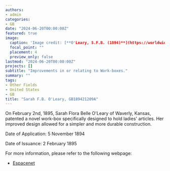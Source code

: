 ```yaml
---
authors:
- admin
categories:
- GB
date: "2024-06-20T00:00:00Z"
featured: true
image:
  caption: 'Image credit: [**O'Leary, S.F.B. (1894)**](https://worldwide.espacenet.com/patent/search/family/035244557/publication/GB189421209A?q=pn%3DGB189421209A)'
  focal_point: ""
  placement: 4
  preview_only: false
lastmod: "2024-06-20T00:00:00Z"
projects: []
subtitle: "Improvements in or relating to Work-boxes."
summary: ""
tags:
- Other Fields
- United States 
- GB
title: "Sarah F.B. O'Leary, GB189421209A"
---
```

On February 2nd, 1895, Sarah Flora Belle O'Leary of Waverly, Kansas, patented a novel work-box specifically designed to hold ladies' articles. Her improved design allowed for a simpler and more durable construction.

Date of Application: 5 November 1894

Date of Issuance: 2 February 1895

For more information, please refer to the following webpage: 

- [Espacenet](https://worldwide.espacenet.com/patent/search/family/035244557/publication/GB189421209A?q=pn%3DGB189421209A)